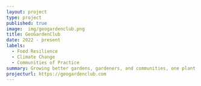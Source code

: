 ```yaml
---
layout: project
type: project
published: true
image:  img/geogardenclub.png
title: GeoGardenClub
date: 2022 - present
labels:
  - Food Resilience
  - Climate Change
  - Communities of Practice
summary: Growing better gardens, gardeners, and communities, one plant at a time
projecturl: https://geogardenclub.com
---
```

